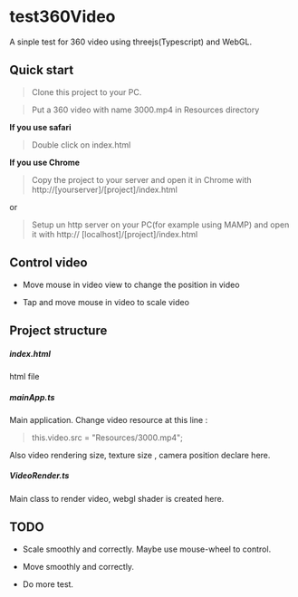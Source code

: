 # test360Video

A sinple test for 360 video using threejs(Typescript) and WebGL.

## Quick start

> Clone this project to your PC.

> Put a 360 video with name 3000.mp4 in Resources directory

**If you use safari**

> Double click on index.html

**If you use Chrome**

> Copy the project to your server and open it in Chrome with http://[yourserver]/[project]/index.html

or

> Setup un http server on your PC(for example using MAMP) and open it with http:// [localhost]/[project]/index.html

## Control video

- Move mouse in video view to change the position in video

- Tap and move mouse in video to scale video

## Project structure

##### index.html  
html file


##### mainApp.ts  
Main application.
Change video resource at this line :
> this.video.src = "Resources/3000.mp4";

Also video rendering size, texture size , camera position declare here.

##### VideoRender.ts

Main class to render video, webgl shader is created here.


## TODO
- Scale smoothly and correctly. Maybe use mouse-wheel to control.

- Move smoothly and correctly.

- Do more test.

